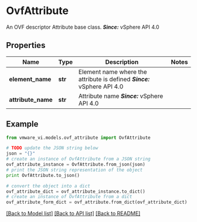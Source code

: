 # OvfAttribute

An OVF descriptor Attribute base class.  ***Since:*** vSphere API 4.0 

## Properties
Name | Type | Description | Notes
------------ | ------------- | ------------- | -------------
**element_name** | **str** | Element name where the attribute is defined  ***Since:*** vSphere API 4.0  | 
**attribute_name** | **str** | Attribute name  ***Since:*** vSphere API 4.0  | 

## Example

```python
from vmware_vi.models.ovf_attribute import OvfAttribute

# TODO update the JSON string below
json = "{}"
# create an instance of OvfAttribute from a JSON string
ovf_attribute_instance = OvfAttribute.from_json(json)
# print the JSON string representation of the object
print OvfAttribute.to_json()

# convert the object into a dict
ovf_attribute_dict = ovf_attribute_instance.to_dict()
# create an instance of OvfAttribute from a dict
ovf_attribute_form_dict = ovf_attribute.from_dict(ovf_attribute_dict)
```
[[Back to Model list]](../README.md#documentation-for-models) [[Back to API list]](../README.md#documentation-for-api-endpoints) [[Back to README]](../README.md)


